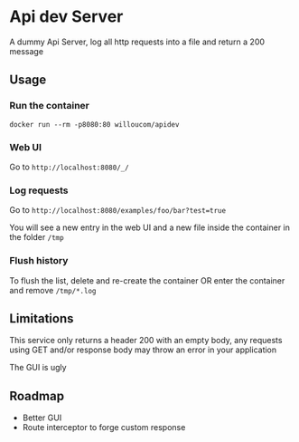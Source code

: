 # Api dev Server

A dummy Api Server, log all http requests into a file and return a 200 message

## Usage

### Run the container

`docker run --rm -p8080:80 willoucom/apidev`

### Web UI

Go to `http://localhost:8080/_/`

### Log requests

Go to `http://localhost:8080/examples/foo/bar?test=true`

You will see a new entry in the web UI and a new file inside the container in the folder `/tmp`

### Flush history

To flush the list, delete and re-create the container OR enter the container and remove `/tmp/*.log`

## Limitations

This service only returns a header 200 with an empty body, any requests using GET and/or response body may throw an error in your application

The GUI is ugly

## Roadmap

- Better GUI
- Route interceptor to forge custom response
